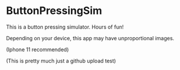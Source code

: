 # ButtonPressingSim
This is a button pressing simulator. Hours of fun!

Depending on your device, this app may have unproportional images.

(Iphone 11 recommended)

(This is pretty much just a github upload test)



